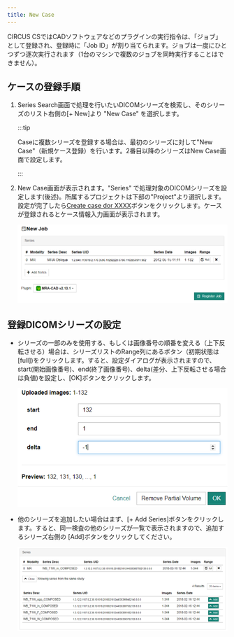 ```yaml
---
title: New Case
---
```


CIRCUS CSではCADソフトウェアなどのプラグインの実行指令は、「ジョブ」として登録され、登録時に「Job ID」が割り当てられます。ジョブは一度にひとつずつ逐次実行されます（1台のマシンで複数のジョブを同時実行することはできません）。

## ケースの登録手順

1. Series Search画面で処理を行いたいDICOMシリーズを検索し、そのシリーズのリスト右側の[+ New]より "New Case" を選択します。

   :::tip

    Caseに複数シリーズを登録する場合は、最初のシリーズに対して"New Case"（新規ケース登録）を行います。2番目以降のシリーズはNew Case画面で設定します。

   :::

1. New Case画面が表示されます。"Series" で処理対象のDICOMシリーズを設定します(後述)。所属するプロジェクトは下部の"Project"より選択します。設定が完了したら[Create case dor XXXX](XXXXは選択したプロジェクト名)ボタンをクリックします。ケースが登録されるとケース情報入力画面が表示されます。

    ![New Case](new-job.png)


## 登録DICOMシリーズの設定

- シリーズの一部のみを使用する、もしくは画像番号の順番を変える（上下反転させる）場合は、シリーズリストのRange列にあるボタン（初期状態は[full])をクリックします。すると、設定ダイアログが表示されますので、start(開始画像番号)、end(終了画像番号)、delta(差分、上下反転させる場合は負値)を設定し、[OK]ボタンをクリックします。

    ![Partial volume setting](partial-volume-dialog.png)


- 他のシリーズを追加したい場合はまず、[+ Add Series]ボタンをクリックします。すると、同一検査の他のシリーズが一覧で表示されますので、追加するシリーズ右側の [Add]ボタンをクリックしてください。

    ![Add DICOM series](add-dicom-series.png)

